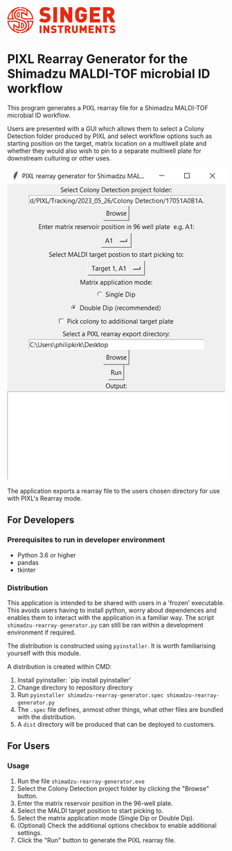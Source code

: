 ![](images/logo.png)

# PIXL Rearray Generator for the Shimadzu MALDI-TOF microbial ID workflow

This program generates a PIXL rearray file for a Shimadzu MALDI-TOF microbial ID workflow.

Users are presented with a GUI which allows them to select a Colony Detection folder
produced by PIXL and select workflow options such as starting position on the target, matrix location on a multiwell plate and whether they would also wish to pin to a separate multiwell plate for downstream culturing or other uses.

![](images/app_screenshot.png)

The application exports a rearray file to the users chosen directory for use with PIXL's Rearray mode.

## For Developers

### Prerequisites to run in developer environment

- Python 3.6 or higher
- pandas
- tkinter

### Distribution

This application is intended to be shared with users in a 'frozen' executable.
This avoids users having to install python, worry about dependences and enables them to interact with the
application in a familiar way. The script `shimadzu-rearray-generator.py` can still
be ran within a development environment if required.

The distribution is constructed using `pyinstaller`. It is worth familiarising
yourself with this module.

A distribution is created within CMD:

1. Install pyinstaller: `pip install pyinstaller'
2. Change directory to repository directory
3. Run `pyinstaller shimadzu-rearray-generator.spec shimadzu-rearray-generator.py`
4. The `.spec` file defines, anmost other things, what other files are bundled with the distribution.
5. A `dist` directory will be produced that can be deployed to customers.


## For Users
### Usage

1. Run the file `shimadzu-rearray-generator.exe`
2. Select the Colony Detection project folder by clicking the "Browse" button.
3. Enter the matrix reservoir position in the 96-well plate.
4. Select the MALDI target position to start picking to.
5. Select the matrix application mode (Single Dip or Double Dip).
6. (Optional) Check the additional options checkbox to enable additional settings.
7. Click the "Run" button to generate the PIXL rearray file.
